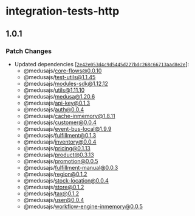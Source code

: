 # integration-tests-http

## 1.0.1

### Patch Changes

- Updated dependencies [[`2e42e053d4c9d5445d227bdc268c66713aad8e2e`](https://github.com/medusajs/medusa/commit/2e42e053d4c9d5445d227bdc268c66713aad8e2e)]:
  - @medusajs/core-flows@0.0.10
  - @medusajs/test-utils@1.1.45
  - @medusajs/modules-sdk@1.12.12
  - @medusajs/utils@1.11.10
  - @medusajs/medusa@1.20.6
  - @medusajs/api-key@0.1.3
  - @medusajs/auth@0.0.4
  - @medusajs/cache-inmemory@1.8.11
  - @medusajs/customer@0.0.4
  - @medusajs/event-bus-local@1.9.9
  - @medusajs/fulfillment@0.1.3
  - @medusajs/inventory@0.0.4
  - @medusajs/pricing@0.1.13
  - @medusajs/product@0.3.13
  - @medusajs/promotion@0.0.5
  - @medusajs/fulfillment-manual@0.0.3
  - @medusajs/region@0.1.2
  - @medusajs/stock-location@0.0.4
  - @medusajs/store@0.1.2
  - @medusajs/tax@0.1.2
  - @medusajs/user@0.0.4
  - @medusajs/workflow-engine-inmemory@0.0.5
